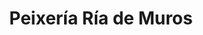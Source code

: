 ---
title: "Peixería Ría de Muros"
url: /santiago-de-compostela/peixeria-ria-de-muros/
shop: Fisch
---